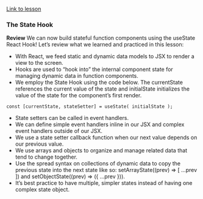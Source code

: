 [Link to lesson](https://www.codecademy.com/courses/react-101/lessons/the-state-hook/exercises/review)


### The State Hook

**Review**
We can now build stateful function components using the useState React Hook!
Let’s review what we learned and practiced in this lesson:

- With React, we feed static and dynamic data models to JSX to render a view to the screen.
- Hooks are used to “hook into” the internal component state for managing dynamic data in function components.
- We employ the State Hook using the code below. The currentState references the current value of the state and initialState initializes the value of the state for the component’s first render.
```
const [currentState, stateSetter] = useState( initialState );
```
- State setters can be called in event handlers.
- We can define simple event handlers inline in our JSX and complex event handlers outside of our JSX.
- We use a state setter callback function when our next value depends on our previous value.
- We use arrays and objects to organize and manage related data that tend to change together.
- Use the spread syntax on collections of dynamic data to copy the previous state into the next state like so: setArrayState((prev) => [ ...prev ]) and setObjectState((prev) => ({ ...prev })).
- It’s best practice to have multiple, simpler states instead of having one complex state object.
